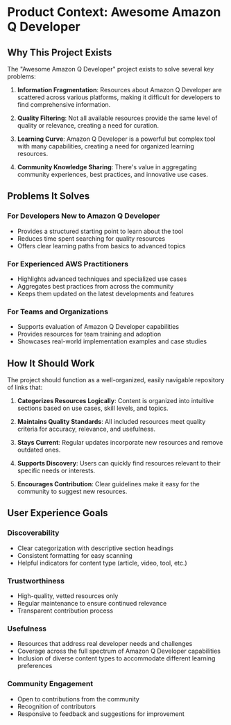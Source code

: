 # Product Context: Awesome Amazon Q Developer

## Why This Project Exists
The "Awesome Amazon Q Developer" project exists to solve several key problems:

1. **Information Fragmentation**: Resources about Amazon Q Developer are scattered across various platforms, making it difficult for developers to find comprehensive information.

2. **Quality Filtering**: Not all available resources provide the same level of quality or relevance, creating a need for curation.

3. **Learning Curve**: Amazon Q Developer is a powerful but complex tool with many capabilities, creating a need for organized learning resources.

4. **Community Knowledge Sharing**: There's value in aggregating community experiences, best practices, and innovative use cases.

## Problems It Solves

### For Developers New to Amazon Q Developer
- Provides a structured starting point to learn about the tool
- Reduces time spent searching for quality resources
- Offers clear learning paths from basics to advanced topics

### For Experienced AWS Practitioners
- Highlights advanced techniques and specialized use cases
- Aggregates best practices from across the community
- Keeps them updated on the latest developments and features

### For Teams and Organizations
- Supports evaluation of Amazon Q Developer capabilities
- Provides resources for team training and adoption
- Showcases real-world implementation examples and case studies

## How It Should Work
The project should function as a well-organized, easily navigable repository of links that:

1. **Categorizes Resources Logically**: Content is organized into intuitive sections based on use cases, skill levels, and topics.

2. **Maintains Quality Standards**: All included resources meet quality criteria for accuracy, relevance, and usefulness.

3. **Stays Current**: Regular updates incorporate new resources and remove outdated ones.

4. **Supports Discovery**: Users can quickly find resources relevant to their specific needs or interests.

5. **Encourages Contribution**: Clear guidelines make it easy for the community to suggest new resources.

## User Experience Goals

### Discoverability
- Clear categorization with descriptive section headings
- Consistent formatting for easy scanning
- Helpful indicators for content type (article, video, tool, etc.)

### Trustworthiness
- High-quality, vetted resources only
- Regular maintenance to ensure continued relevance
- Transparent contribution process

### Usefulness
- Resources that address real developer needs and challenges
- Coverage across the full spectrum of Amazon Q Developer capabilities
- Inclusion of diverse content types to accommodate different learning preferences

### Community Engagement
- Open to contributions from the community
- Recognition of contributors
- Responsive to feedback and suggestions for improvement

